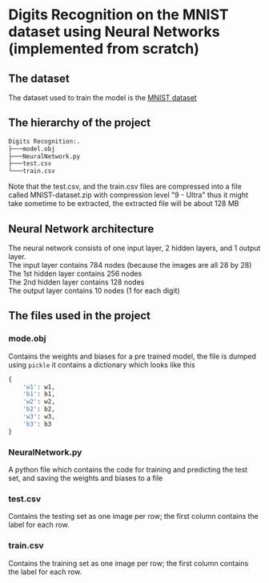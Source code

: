 # Digits Recognition on the MNIST dataset using Neural Networks (implemented from scratch)
## The dataset
The dataset used to train the model is the [MNIST dataset](http://yann.lecun.com/exdb/mnist/)
## The hierarchy of the project
```bash
Digits Recognition:.
├───model.obj
├───NeuralNetwork.py
├───test.csv
└───train.csv
```
Note that the test.csv, and the train.csv files are compressed into a file called MNIST-dataset.zip with compression level "9 - Ultra" thus it might take sometime to be extracted, the extracted file will be about 128 MB
## Neural Network architecture
The neural network consists of one input layer, 2 hidden layers, and 1 output layer. <br/>
The input layer contains 784 nodes (because the images are all 28 by 28) <br/>
The 1st hidden layer contains 256 nodes <br/>
The 2nd hidden layer contains 128 nodes <br/>
The output layer contains 10 nodes (1 for each digit) <br/>
## The files used in the project
### mode.obj
Contains the weights and biases for a pre trained model, the file is dumped using ```pickle``` it contains a dictionary which looks like this
```python
{
    'w1': w1,
    'b1': b1,
    'w2': w2,
    'b2': b2,
    'w3': w3,
    'b3': b3
}
```
### NeuralNetwork.py
A python file which contains the code for training and predicting the test set, and saving the weights and biases to a file
### test.csv
Contains the testing set as one image per row; the first column contains the label for each row.
### train.csv
Contains the training set as one image per row; the first column contains the label for each row.
